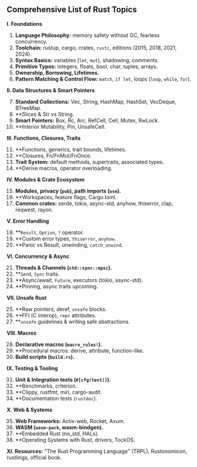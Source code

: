 ## Comprehensive List of Rust Topics

**I. Foundations**

1.  **Language Philosophy:** memory safety without GC, fearless concurrency.
2.  **Toolchain:** rustup, cargo, crates, `rustc`, editions (2015, 2018, 2021, 2024).
3.  **Syntax Basics:** variables (`let`, `mut`), shadowing, comments.
4.  **Primitive Types:** integers, floats, bool, char, tuples, arrays.
5.  **Ownership, Borrowing, Lifetimes.**
6.  **Pattern Matching & Control Flow:** `match`, `if let`, loops (`loop`, `while`, `for`).

**II. Data Structures & Smart Pointers**

7.  **Standard Collections:** Vec, String, HashMap, HashSet, VecDeque, BTreeMap.
8.  **Slices & Str vs String.
9.  **Smart Pointers:** Box, Rc, Arc, RefCell, Cell, Mutex, RwLock.
10. **Interior Mutability, Pin, UnsafeCell.

**III. Functions, Closures, Traits**

11. **Functions, generics, trait bounds, lifetimes.
12. **Closures, Fn/FnMut/FnOnce.
13. **Trait System:** default methods, supertraits, associated types.
14. **Derive macros, operator overloading.

**IV. Modules & Crate Ecosystem**

15. **Modules, privacy (`pub`), path imports (`use`).**
16. **Workspaces, feature flags, Cargo.toml.
17. **Common crates:** serde, tokio, async-std, anyhow, thiserror, clap, reqwest, rayon.

**V. Error Handling**

18. **`Result`, `Option`, `?` operator.
19. **Custom error types, `thiserror`, `anyhow`.
20. **Panic vs Result, unwinding, `catch_unwind`.

**VI. Concurrency & Async**

21. **Threads & Channels (`std::sync::mpsc`).**
22. **`Send`, `Sync` traits.
23. **Async/await, `Future`, executors (tokio, async-std).
24. **Pinning, async traits upcoming.

**VII. Unsafe Rust**

25. **Raw pointers, deref, `unsafe` blocks.
26. **FFI (C interop), `repr` attributes.
27. **`unsafe` guidelines & writing safe abstractions.

**VIII. Macros**

28. **Declarative macros (`macro_rules!`).**
29. **Procedural macros: derive, attribute, function-like.
30. **Build scripts (`build.rs`).**

**IX. Testing & Tooling**

31. **Unit & Integration tests (`#[cfg(test)]`).**
32. **Benchmarks, criterion.
33. **Clippy, rustfmt, miri, cargo-audit.
34. **Documentation tests (`rustdoc`).

**X. Web & Systems**

35. **Web Frameworks:** Actix-web, Rocket, Axum.
36. **WASM (`wasm-pack`, wasm-bindgen).**
37. **Embedded Rust (no_std, HALs).
38. **Operating Systems with Rust, drivers, TockOS.

**XI. Resources:** "The Rust Programming Language" (TRPL), Rustonomicon, rustlings, official book.
